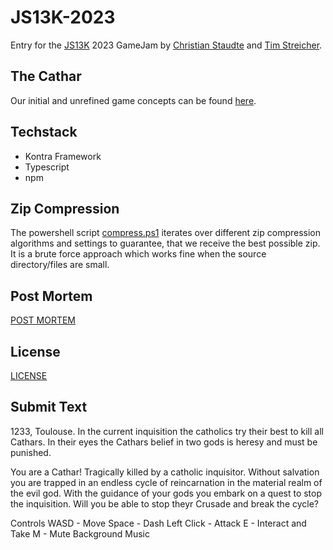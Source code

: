 # JS13K-2023

Entry for the [JS13K](https://js13kgames.com/) 2023 GameJam by [Christian Staudte](https://github.com/t4khosu) and  [Tim Streicher](https://github.com/coronoro).

## The Cathar
Our initial and unrefined game concepts can be found [here](ideas/README.md).

## Techstack
* Kontra Framework
* Typescript
* npm

## Zip Compression
The powershell script [compress.ps1](scripts/compress.ps1) iterates over different zip compression algorithms and settings to guarantee, that we receive the best possible zip.
It is a brute force approach which works fine when the source directory/files are small.

## Post Mortem
[POST MORTEM](post-mortem.md)

## License
[LICENSE](LICENSE)

## Submit Text
1233, Toulouse.
In the current inquisition the catholics try their best to kill all Cathars.
In their eyes the Cathars belief in two gods is heresy and must be punished.

You are a Cathar!
Tragically killed by a catholic inquisitor.
Without salvation you are trapped in an endless cycle of reincarnation in the material realm of the evil god.
With the guidance of your gods you embark on a quest to stop the inquisition.
Will you be able to stop theyr Crusade and break the cycle?

Controls
WASD - Move
Space - Dash
Left Click - Attack
E - Interact and Take
M - Mute Background Music